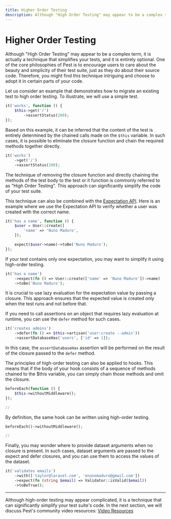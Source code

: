 ```yaml
---
title: Higher Order Testing
description: Although "High Order Testing" may appear to be a complex term, it is actually a technique that simplifies your tests, and it is entirely optional. One of the core philosophies of Pest is to encourage users to care about the beauty and simplicity of their test suite, just as they do about their source code. Therefore, you might find this technique intriguing and choose to adopt it in certain parts of your code.
---
```


# Higher Order Testing

Although "High Order Testing" may appear to be a complex term, it is actually a technique that simplifies your tests, and it is entirely optional. One of the core philosophies of Pest is to encourage users to care about the beauty and simplicity of their test suite, just as they do about their source code. Therefore, you might find this technique intriguing and choose to adopt it in certain parts of your code.

Let us consider an example that demonstrates how to migrate an existing test to high order testing. To illustrate, we will use a simple test.

```php
it('works', function () {
    $this->get('/')
        ->assertStatus(200);
});
```

Based on this example, it can be inferred that the content of the test is entirely determined by the chained calls made on the `$this` variable. In such cases, it is possible to eliminate the closure function and chain the required methods together directly.

```php
it('works')
    ->get('/')
    ->assertStatus(200);
```

The technique of removing the closure function and directly chaining the methods of the test body to the test or it function is commonly referred to as "High Order Testing". This approach can significantly simplify the code of your test suite.

This technique can also be combined with the [Expectation API](/docs/expectations). Here is an example where we use the Expectation API to verify whether a user was created with the correct name.

```php
it('has a name', function () {
    $user = User::create([
        'name' => 'Nuno Maduro',
    ]);

    expect($user->name)->toBe('Nuno Maduro');
});
```

If your test contains only one expectation, you may want to simplify it using high-order testing.

```php
it('has a name')
    ->expect(fn () => User::create(['name' => 'Nuno Maduro'])->name)
    ->toBe('Nuno Maduro');
```

It is crucial to use lazy evaluation for the expectation value by passing a closure. This approach ensures that the expected value is created only when the test runs and not before that.

If you need to call assertions on an object that requires lazy evaluation at runtime, you can use the `defer` method for such cases.

```php
it('creates admins')
    ->defer(fn () => $this->artisan('user:create --admin'))
    ->assertDatabaseHas('users', ['id' => 1]);
```

In this case, the `assertDatabaseHas` assertion will be performed on the result of the closure passed to the `defer` method.

The principles of high-order testing can also be applied to hooks. This means that if the body of your hook consists of a sequence of methods chained to the $this variable, you can simply chain those methods and omit the closure.

```php
beforeEach(function () {
    $this->withoutMiddleware();
});

//
```

By definition, the same hook can be written using high-order testing.

```php
beforeEach()->withoutMiddleware();

//
```

Finally, you may wonder where to provide dataset arguments when no closure is present. In such cases, dataset arguments are passed to the expect and defer closures, and you can use them to access the values of the dataset.

```php
it('validates emails')
    ->with(['taylor@laravel.com', 'enunomaduro@gmail.com'])
    ->expect(fn (string $email) => Validator::isValid($email))
    ->toBeTrue();
```

---

Although high-order testing may appear complicated, it is a technique that can significantly simplify your test suite's code. In the next section, we will discuss Pest's community video resources: [Video Resources](/docs/video-resources)
